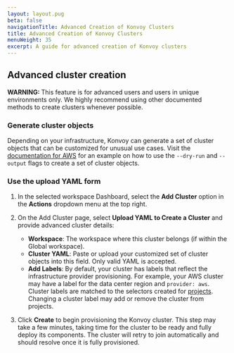 ```yaml
---
layout: layout.pug
beta: false
navigationTitle: Advanced Creation of Konvoy Clusters
title: Advanced Creation of Konvoy Clusters
menuWeight: 35
excerpt: A guide for advanced creation of Konvoy clusters
---
```


## Advanced cluster creation

<p class="message--warning"><strong>WARNING: </strong>
This feature is for advanced users and users in unique environments only. We highly recommend using other documented methods to create clusters whenever possible.
</p>

### Generate cluster objects

Depending on your infrastructure, Konvoy can generate a set of cluster objects that can be customized for unusual use cases. Visit the [documentation for AWS](/dkp/konvoy/2.1/choose-infrastructure/aws/advanced/new/#create-a-new-aws-kubernetes-cluster) for an example on how to use the `--dry-run` and `--output` flags to create a set of cluster objects.

### Use the upload YAML form

1.  In the selected workspace Dashboard, select the **Add Cluster** option in the **Actions** dropdown menu at the top right.

1.  On the Add Cluster page, select **Upload YAML to Create a Cluster** and provide advanced cluster details:

    - **Workspace**: The workspace where this cluster belongs (if within the Global workspace).
    - **Cluster YAML**: Paste or upload your customized set of cluster objects into this field. Only valid YAML is accepted.
    - **Add Labels**: By default, your cluster has labels that reflect the infrastructure provider provisioning. For example, your AWS cluster may have a label for the data center region and `provider: aws`. Cluster labels are matched to the selectors created for [projects][projects]. Changing a cluster label may add or remove the cluster from projects.

1. Click **Create** to begin provisioning the Konvoy cluster. This step may take a few minutes, taking time for the cluster to be ready and fully deploy its components. The cluster will retry to join automatically and should resolve once it is fully provisioned.

[projects]: ../../projects/
